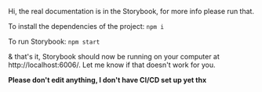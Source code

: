 Hi, the real documentation is in the Storybook, for more info please run that.

To install the dependencies of the project:
`npm i`

To run Storybook:
`npm start`

& that's it, Storybook should now be running on your computer at http://localhost:6006/. Let me know if that doesn't work for you.

**Please don't edit anything, I don't have CI/CD set up yet thx**
